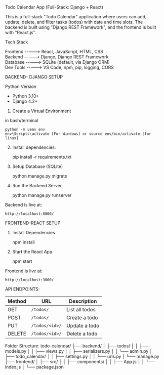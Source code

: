 Todo Calendar App (Full-Stack: Django + React)

This is a full-stack "Todo Calendar" application where users can add, update, delete, and filter tasks (todos) with date and time slots. The backend is built using "Django REST Framework", and the frontend is built with "React.js".

 Tech Stack
                       
 Frontend  ----->  React, JavaScript, HTML, CSS        
 Backend  ----->  Django, Django REST Framework       
 Database ----->  SQLite (default, via Django ORM)    
 Dev Tools ----->  VS Code, npm, pip, logging, CORS    

BACKEND- DJANGO SETUP

Python Version
- Python 3.10+
- Django 4.2+

 1. Create a Virtual Environment

in bash/terminal

	python -m venv env
	env\Scripts\activate [For Windows] or source env/bin/activate [for linux]


2. Install dependencies:

	pip install -r requirements.txt

3. Setup Database (SQLite)

	python manage.py migrate


4. Run the Backend Server

	python manage.py runserver

Backend is live at:
	
	http://localhost:8000/


FRONTEND-REACT SETUP

1. Install Dependencies
	
	npm install

2. Start the React App

	npm start

Frontend is live at:

	http://localhost:3000/

API ENDPOINTS:

| Method   |        URL         | Description    |
| ----------- | -------------------| ------------------|
| GET       | `/todos/`         | List all todos    |
| POST     | `/todos/`         | Create a todo  |
| PUT        | `/todos/<id>/` | Update a todo  |
| DELETE  | `/todos/<id>/` | Delete a todo   |
	

Folder Structure:
todo-calendar/
├── backend/
│   ├── todos/
│   │   ├── models.py
│   │   ├── views.py
│   │   ├── serializers.py
│   │   └── admin.py
│   ├── todo_calendar/
│   │   ├── settings.py
│   │   └── urls.py
│   └── manage.py
├── frontend/
│   ├── src/
│   │   ├── components/
│   │   ├── App.js
│   │   └── index.js
│   └── package.json

